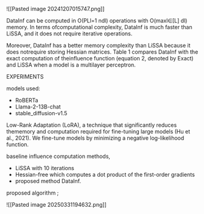  


![[Pasted image 20241207015747.png]]

DataInf can be computed in O(PLl=1 ndl) 
operations with O(maxl∈[L] dl) memory. In terms ofcomputational complexity, DataInf is much faster than LiSSA, and it does not require iterative operations.

Moreover, DataInf has a better memory complexity than LiSSA because it does notrequire storing Hessian matrices. 
Table 1 compares DataInf with the exact computation of theinfluence function (equation 2, denoted by Exact) and LiSSA when a model is a multilayer perceptron.



EXPERIMENTS

models used:
- RoBERTa 
- Llama-2-13B-chat
- stable_diffusion-v1.5

Low-Rank Adaptation (LoRA), a technique that significantly reduces thememory and computation required for fine-tuning large models (Hu et al., 2021). We fine-tune models by minimizing a negative log-likelihood function.


baseline influence computation methods,
- LiSSA with 10 iterations
- Hessian-free which computes a dot product of the first-order gradients
-  proposed method DataInf.

proposed algorithm ;

![[Pasted image 20250331194632.png]]